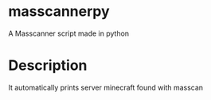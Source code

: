 # masscannerpy
A Masscanner script made in python

# Description
It automatically prints server minecraft found with masscan
